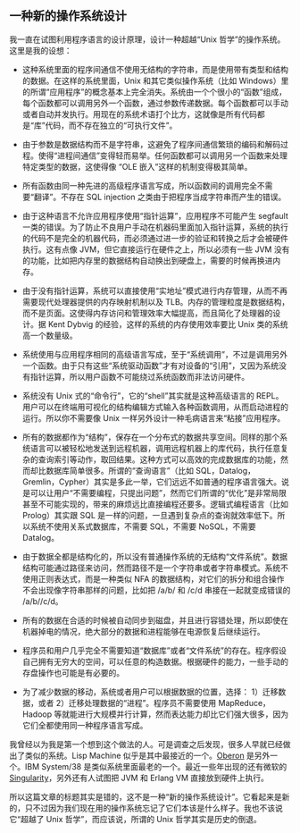 <div class="inner">
<h2>一种新的操作系统设计</h2>
<p>我一直在试图利用程序语言的设计原理，设计一种超越“Unix 哲学”的操作系统。这里是我的设想：</p>
<ul>
<li>
<p>这种系统里面的程序间通信不使用无结构的字符串，而是使用带有类型和结构的数据。在这样的系统里面，Unix 和其它类似操作系统（比如 Windows）里的所谓“应用程序”的概念基本上完全消失。系统由一个个很小的“函数”组成，每个函数都可以调用另外一个函数，通过参数传递数据。每个函数都可以手动或者自动并发执行。用现在的系统术语打个比方，这就像是所有代码都是“库”代码，而不存在独立的“可执行文件”。</p>
</li>
<li>
<p>由于参数是数据结构而不是字符串，这避免了程序间通信繁琐的编码和解码过程。使得“进程间通信”变得轻而易举。任何函数都可以调用另一个函数来处理特定类型的数据，这使得像 “OLE 嵌入”这样的机制变得极其简单。</p>
</li>
<li>
<p>所有函数由同一种先进的高级程序语言写成，所以函数间的调用完全不需要“翻译”。不存在 SQL injection 之类由于把程序当成字符串而产生的错误。</p>
</li>
<li>
<p>由于这种语言不允许应用程序使用“指针运算”，应用程序不可能产生 segfault 一类的错误。为了防止不良用户手动在机器码里面加入指针运算，系统的执行的代码不是完全的机器代码，而必须通过进一步的验证和转换之后才会被硬件执行。这有点像 JVM，但它直接运行在硬件之上，所以必须有一些 JVM 没有的功能，比如把内存里的数据结构自动换出到硬盘上，需要的时候再换进内存。</p>
</li>
<li>
<p>由于没有指针运算，系统可以直接使用“实地址”模式进行内存管理，从而不再需要现代处理器提供的内存映射机制以及 TLB。内存的管理粒度是数据结构，而不是页面。这使得内存访问和管理效率大幅提高，而且简化了处理器的设计。据 Kent Dybvig 的经验，这样的系统的内存使用效率要比 Unix 类的系统高一个数量级。</p>
</li>
<li>
<p>系统使用与应用程序相同的高级语言写成，至于“系统调用”，不过是调用另外一个函数。由于只有这些“系统驱动函数”才有对设备的“引用”，又因为系统没有指针运算，所以用户函数不可能绕过系统函数而非法访问硬件。</p>
</li>
<li>
<p>系统没有 Unix 式的“命令行”，它的“shell”其实就是这种高级语言的 REPL。用户可以在终端用可视化的结构编辑方式输入各种函数调用，从而启动进程的运行。所以你不需要像 Unix 一样另外设计一种毛病语言来“粘接”应用程序。</p>
</li>
<li>
<p>所有的数据都作为“结构”，保存在一个分布式的数据共享空间。同样的那个系统语言可以被轻松地发送到远程机器，调用远程机器上的库代码，执行任意复杂的查询索引等动作，取回结果。这种方式可以高效的完成数据库的功能，然而却比数据库简单很多。所谓的“查询语言”（比如 SQL，Datalog，Gremlin，Cypher）其实是多此一举，它们远远不如普通的程序语言强大。说是可以让用户“不需要编程，只提出问题”，然而它们所谓的“优化”是非常局限甚至不可能实现的，带来的麻烦远比直接编程还要多。逻辑式编程语言（比如 Prolog）其实跟 SQL 是一样的问题，一旦遇到复杂点的查询就效率低下。所以系统不使用关系式数据库，不需要 SQL，不需要 NoSQL，不需要 Datalog。</p>
</li>
<li>
<p>由于数据全都是结构化的，所以没有普通操作系统的无结构“文件系统”。数据结构可能通过路径来访问，然而路径不是一个字符串或者字符串模式。系统不使用正则表达式，而是一种类似 NFA 的数据结构，对它们的拆分和组合操作不会出现像字符串那样的问题，比如把 /a/b/ 和 /c/d 串接在一起就变成错误的 /a/b//c/d。</p>
</li>
<li>
<p>所有的数据在合适的时候被自动同步到磁盘，并且进行容错处理，所以即使在机器掉电的情况，绝大部分的数据和进程能够在电源恢复后继续运行。</p>
</li>
<li>
<p>程序员和用户几乎完全不需要知道“数据库”或者“文件系统”的存在。程序假设自己拥有无穷大的空间，可以任意的构造数据。根据硬件的能力，一些手动的存盘操作也可能是有必要的。</p>
</li>
<li>
<p>为了减少数据的移动，系统或者用户可以根据数据的位置，选择： 1）迁移数据，或者 2）迁移处理数据的“进程”。程序员不需要使用 MapReduce，Hadoop 等就能进行大规模并行计算，然而表达能力却比它们强大很多，因为它们全都使用同一种程序语言写成。</p>
</li>
</ul>
<p>我曾经以为我是第一个想到这个做法的人。可是调查之后发现，很多人早就已经做出了类似的系统。Lisp Machine 似乎是其中最接近的一个。<a href="http://www.yinwang.org/blog-cn/2013/03/07/oberon">Oberon</a> 是另外一个。IBM System/38 是类似系统里面最老的一个。最近一些年出现的还有微软的 <a href="http://research.microsoft.com/en-us/projects/Singularity">Singularity</a>，另外还有人试图把 JVM 和 Erlang VM 直接放到硬件上执行。</p>
<p>所以这篇文章的标题其实是错的，这不是一种“新的操作系统设计”。它看起来是新的，只不过因为我们现在用的操作系统忘记了它们本该是什么样子。我也不该说它“超越了 Unix 哲学”，而应该说，所谓的 Unix 哲学其实是历史的倒退。</p>
</div>
<!--
<div class="ad-banner" style="margin-top: 5px">
<script async src="//pagead2.googlesyndication.com/pagead/js/adsbygoogle.js"></script>
<ins class="adsbygoogle"
                    style="display:inline-block;width:100%;height:90px"
                    data-ad-client="ca-pub-1331524016319584"
                    data-ad-slot="6657867155"></ins>
<script>(adsbygoogle = window.adsbygoogle || []).push({});</script>
</div>
        -->
<script data-ad-client="ca-pub-1331524016319584" async
            src="https://pagead2.googlesyndication.com/pagead/js/adsbygoogle.js">
</script>
    